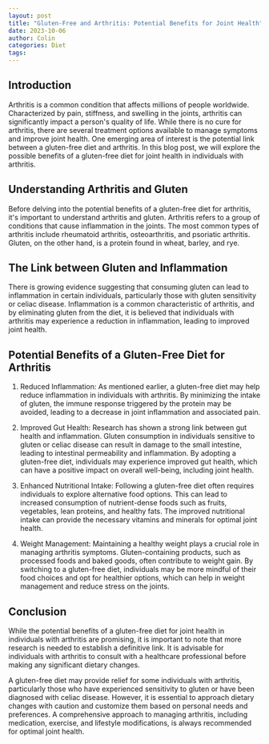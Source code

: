 ```yaml
---
layout: post
title: "Gluten-Free and Arthritis: Potential Benefits for Joint Health"
date: 2023-10-06
author: Colin
categories: Diet
tags: 
---
```


## Introduction

Arthritis is a common condition that affects millions of people worldwide. Characterized by pain, stiffness, and swelling in the joints, arthritis can significantly impact a person's quality of life. While there is no cure for arthritis, there are several treatment options available to manage symptoms and improve joint health. One emerging area of interest is the potential link between a gluten-free diet and arthritis. In this blog post, we will explore the possible benefits of a gluten-free diet for joint health in individuals with arthritis.

## Understanding Arthritis and Gluten

Before delving into the potential benefits of a gluten-free diet for arthritis, it's important to understand arthritis and gluten. Arthritis refers to a group of conditions that cause inflammation in the joints. The most common types of arthritis include rheumatoid arthritis, osteoarthritis, and psoriatic arthritis. Gluten, on the other hand, is a protein found in wheat, barley, and rye.

## The Link between Gluten and Inflammation

There is growing evidence suggesting that consuming gluten can lead to inflammation in certain individuals, particularly those with gluten sensitivity or celiac disease. Inflammation is a common characteristic of arthritis, and by eliminating gluten from the diet, it is believed that individuals with arthritis may experience a reduction in inflammation, leading to improved joint health.

## Potential Benefits of a Gluten-Free Diet for Arthritis

1. Reduced Inflammation: As mentioned earlier, a gluten-free diet may help reduce inflammation in individuals with arthritis. By minimizing the intake of gluten, the immune response triggered by the protein may be avoided, leading to a decrease in joint inflammation and associated pain.

2. Improved Gut Health: Research has shown a strong link between gut health and inflammation. Gluten consumption in individuals sensitive to gluten or celiac disease can result in damage to the small intestine, leading to intestinal permeability and inflammation. By adopting a gluten-free diet, individuals may experience improved gut health, which can have a positive impact on overall well-being, including joint health.

3. Enhanced Nutritional Intake: Following a gluten-free diet often requires individuals to explore alternative food options. This can lead to increased consumption of nutrient-dense foods such as fruits, vegetables, lean proteins, and healthy fats. The improved nutritional intake can provide the necessary vitamins and minerals for optimal joint health.

4. Weight Management: Maintaining a healthy weight plays a crucial role in managing arthritis symptoms. Gluten-containing products, such as processed foods and baked goods, often contribute to weight gain. By switching to a gluten-free diet, individuals may be more mindful of their food choices and opt for healthier options, which can help in weight management and reduce stress on the joints.

## Conclusion

While the potential benefits of a gluten-free diet for joint health in individuals with arthritis are promising, it is important to note that more research is needed to establish a definitive link. It is advisable for individuals with arthritis to consult with a healthcare professional before making any significant dietary changes.

A gluten-free diet may provide relief for some individuals with arthritis, particularly those who have experienced sensitivity to gluten or have been diagnosed with celiac disease. However, it is essential to approach dietary changes with caution and customize them based on personal needs and preferences. A comprehensive approach to managing arthritis, including medication, exercise, and lifestyle modifications, is always recommended for optimal joint health.